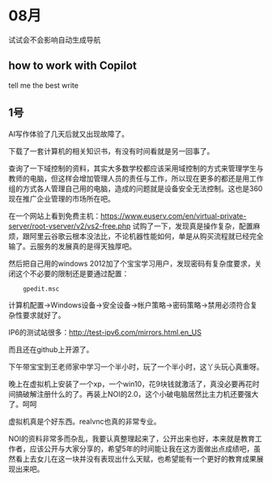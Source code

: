 # 08月
试试会不会影响自动生成导航

## how to work with Copilot 

tell me the best write

## 1号

AI写作体验了几天后就又出现故障了。

下载了一套计算机的相关知识书，有没有时间看就是另一回事了。

查询了一下域控制的资料，其实大多数学校都应该采用域控制的方式来管理学生与教师的电脑，但这样会增加管理人员的责任与工作，所以现在更多的都还是用工作组的方式各人管理自己用的电脑，造成的问题就是设备安全无法控制。这也是360现在推广企业管理的市场所在吧。

在一个网站上看到免费主机：https://www.euserv.com/en/virtual-private-server/root-vserver/v2/vs2-free.php 
试购了一下，发现真是操作复杂，配置麻烦，跟阿里云谷歌云根本没法比，不论机器性能如何，单是从购买流程就已经完全输了。云服务的发展真的是得天独厚吧。

然后把自己用的windows 2012加了个宝宝学习用户，发现密码有复杂度要求，关闭这个不必要的限制还是要通过配置：

        gpedit.msc

计算机配置->Windows设备->安全设备->帐户策略->密码策略->禁用必须符合复杂性要求就好了。

IP6的测试站很多：http://test-ipv6.com/mirrors.html.en_US

而且还在github上开源了。

下午带宝宝到王老师家中学习一个半小时，玩了一个半小时，这丫头玩心真重呀。

晚上在虚拟机上安装了一个xp，一个win10，花9块钱就激活了，真没必要再花时间搞破解注册什么的了。再装上NOI的2.0，这个小破电脑居然比主力机还要强大了。呵呵

虚拟机真是个好东西。realvnc也真的非常专业。

NOI的资料非常多而杂乱，我要认真整理起来了，公开出来也好，本来就是教育工作者，应该公开与大家分享的，希望5年的时间能让我在这方面做出点成绩吧，虽然看上去女儿在这一块并没有表现出什么天赋，也希望能有一个更好的教育成果展现出来吧。